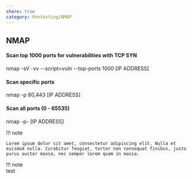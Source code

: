 ```yaml
---  
share: true  
category: Pentesting/NMAP  
---  
```

  
## NMAP  
  
#### Scan top 1000 ports for vulnerabilities with TCP SYN  
nmap -sV -vv --script=vuln --top-ports 1000 [IP ADDRESS]  
  
#### Scan specific ports  
nmap -p 80,443 [IP ADDRESS]  
  
#### Scan all ports (0 - 65535)  
nmap -p- [IP ADDRESS]  
  
!!! note  
  
    Lorem ipsum dolor sit amet, consectetur adipiscing elit. Nulla et euismod nulla. Curabitur feugiat, tortor non consequat finibus, justo purus auctor massa, nec semper lorem quam in massa.  
  
!!! note  
test  
  
  
  
  
  
  
